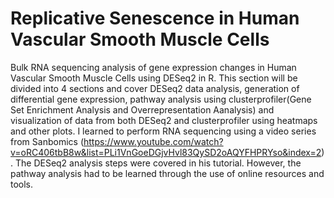 # Replicative Senescence in Human Vascular Smooth Muscle Cells
Bulk RNA sequencing analysis of gene expression changes in Human Vascular Smooth Muscle Cells using DESeq2 in R. This section will be divided into 4 sections and cover DESeq2 data analysis, generation of differential gene expression, pathway analysis using clusterprofiler(Gene Set Enrichment Analysis and Overrepresentation Aanalysis) and visualization of data from both DESeq2 and clusterprofiler using heatmaps and other plots. I learned to perform RNA sequencing using a video series from Sanbomics (https://www.youtube.com/watch?v=oRC406tbB8w&list=PLi1VnGoeDGjvHvl83QySD2oAQYFHPRYso&index=2). The DESeq2 analysis steps were covered in his tutorial. However, the pathway analysis had to be learned through the use of online resources and tools. 
